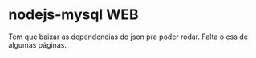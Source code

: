 # nodejs-mysql WEB
Tem que baixar as dependencias do json pra poder rodar. Falta o css de algumas páginas.
